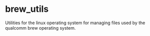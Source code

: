 # brew_utils
Utilities for the linux operating system for managing files used by the qualcomm brew operating system.
